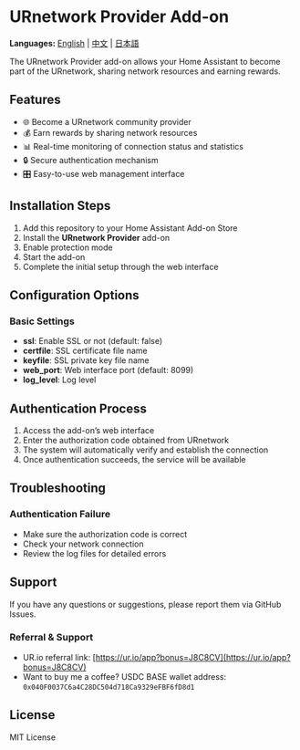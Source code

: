 # URnetwork Provider Add-on

**Languages:** [English](README.md) | [中文](README_CN.md) | [日本語](README_JP.md)

The URnetwork Provider add-on allows your Home Assistant to become part of the URnetwork, sharing network resources and earning rewards.

## Features

* 🌐 Become a URnetwork community provider
* 💰 Earn rewards by sharing network resources
* 📊 Real-time monitoring of connection status and statistics
* 🔒 Secure authentication mechanism
* 🎛️ Easy-to-use web management interface

## Installation Steps

1. Add this repository to your Home Assistant Add-on Store
2. Install the **URnetwork Provider** add-on
3. Enable protection mode
4. Start the add-on
5. Complete the initial setup through the web interface

## Configuration Options

### Basic Settings

* **ssl**: Enable SSL or not (default: false)
* **certfile**: SSL certificate file name
* **keyfile**: SSL private key file name
* **web\_port**: Web interface port (default: 8099)
* **log\_level**: Log level

## Authentication Process

1. Access the add-on’s web interface
2. Enter the authorization code obtained from URnetwork
3. The system will automatically verify and establish the connection
4. Once authentication succeeds, the service will be available

## Troubleshooting

### Authentication Failure

* Make sure the authorization code is correct
* Check your network connection
* Review the log files for detailed errors

## Support

If you have any questions or suggestions, please report them via GitHub Issues.

### Referral & Support

* UR.io referral link: [https://ur.io/app?bonus=J8C8CV](https://ur.io/app?bonus=J8C8CV)
* Want to buy me a coffee? USDC BASE wallet address: `0x040F0037C6a4C28DC504d718Ca9329eFBF6fD8d1`

## License

MIT License
